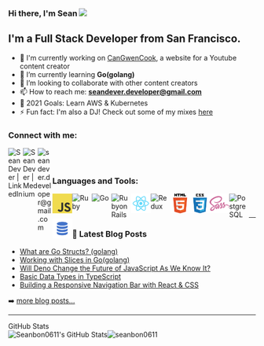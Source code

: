 ### Hi there, I'm Sean <img src="https://raw.githubusercontent.com/MartinHeinz/MartinHeinz/master/wave.gif" width="30px">



## I'm a Full Stack Developer from San Francisco.

- 🔭 I'm currently working on [CanGwenCook](https://admiring-mcnulty-e9a25f.netlify.app/), a website for a Youtube content creator
- 🌱 I’m currently learning **Go(golang)**
- 👯 I’m looking to collaborate with other content creators
- 📫 How to reach me: **seandever.developer@gmail.com**
- 🥅 2021 Goals: Learn AWS & Kubernetes
- ⚡ Fun fact: I'm also a DJ! Check out some of my mixes [here](https://soundcloud.com/sean-mcshwagg-dever/tracks)

### Connect with me:
[<img align="left" alt="SeanDever | LinkedIn" width="30px" src="https://cdn.jsdelivr.net/npm/simple-icons@v3/icons/linkedin.svg" />][linkedin]
[<img align="left" alt="SeanDever | Medium" width="30px" src="https://cdn.jsdelivr.net/npm/simple-icons@v3/icons/medium.svg" />][medium]
<a href="mailto:seandever.developer@gmail.com" target="blank"><img align="left" src="https://image.flaticon.com/icons/png/512/666/666162.png" alt="seandever.developer@gmail.com" width="30px" /></a>
<br />
<br />

### Languages and Tools:

<img align="left" alt="JavaScript" width="40px" src="https://raw.githubusercontent.com/github/explore/80688e429a7d4ef2fca1e82350fe8e3517d3494d/topics/javascript/javascript.png" />
<img align="left" alt="Ruby" width="40px" src="https://www.ruby-lang.org/images/header-ruby-logo.png" />
<img align="left" width="40px" alt="Go" src="https://img.icons8.com/color/452/golang.png"/>
<img align="left" width="40px" alt="RubyonRails" src="https://cpng.pikpng.com/pngl/s/447-4476025_ruby-on-rails-logo-ruby-on-rails-icon.png"/>
<img align="left" alt="React" width="40px" src="https://raw.githubusercontent.com/github/explore/80688e429a7d4ef2fca1e82350fe8e3517d3494d/topics/react/react.png" />
<img align="left" alt="Redux" width="40px" src="https://raw.githubusercontent.com/reduxjs/redux/master/logo/logo.png" />
<img align="left" alt="HTML5" width="40px" src="https://raw.githubusercontent.com/github/explore/80688e429a7d4ef2fca1e82350fe8e3517d3494d/topics/html/html.png" />
<img align="left" alt="CSS3" width="40px" src="https://raw.githubusercontent.com/github/explore/80688e429a7d4ef2fca1e82350fe8e3517d3494d/topics/css/css.png" />
<img align="left" alt="Sass" width="40px" src="https://raw.githubusercontent.com/github/explore/80688e429a7d4ef2fca1e82350fe8e3517d3494d/topics/sass/sass.png" />
<img align="left" alt="PostgreSQL" width="40px" src="https://img.icons8.com/color/344/postgreesql.png" />
<img align="left" alt="SQL" width="40px" src="https://raw.githubusercontent.com/github/explore/80688e429a7d4ef2fca1e82350fe8e3517d3494d/topics/sql/sql.png" />

<br />
<br />


---

### 📕 Latest Blog Posts

<!-- BLOG-POST-LIST:START -->
- [What are Go Structs? (golang)](https://sdever.medium.com/what-are-go-structs-golang-1c26cb74edfe)
- [Working with Slices in Go(golang)](https://sdever.medium.com/working-with-slices-in-go-golang-4194b78c4654)
- [Will Deno Change the Future of JavaScript As We Know It?
](https://medium.com/better-programming/deno-will-it-change-the-future-of-javascript-as-we-know-it-81ce59a0cd3d)
- [Basic Data Types in TypeScript](https://medium.com/swlh/data-types-in-typescript-ab6f57f3e2e8)
- [Building a Responsive Navigation Bar with React & CSS](https://sdever.medium.com/building-a-responsive-navigation-bar-with-react-css-d9b30af03c20)
<!-- BLOG-POST-LIST:END -->

➡️ [more blog posts...](https://sdever.medium.com/)

---



  <summary>GitHub Stats</summary>

  <img align="left" alt="Seanbon0611's GitHub Stats" src="https://github-readme-stats.codestackr.vercel.app/api?username=Seanbon0611&show_icons=true&hide_border=true&hide=stars" />
  <img src="https://github-readme-stats.vercel.app/api/top-langs/?username=seanbon0611&layout=compact&hide=css&hide_border=true" alt="seanbon0611" />



[medium]: https://sdever.medium.com/
[linkedin]: https://www.linkedin.com/in/sean-dever/
